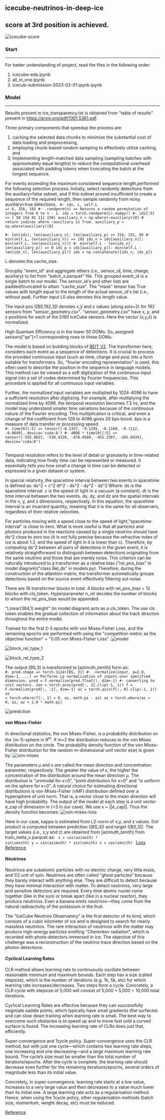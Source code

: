 ## icecube-neutrinos-in-deep-ice
## score at 3rd position is achieved.
![icecube-score](https://github.com/bishnarender/icecube-neutrinos-in-deep-ice/assets/49610834/2a699f3c-3296-4b97-9440-bbbab48ede03)

### Start 
-----
For better understanding of project, read the files in the following order:
1. icecube-eda.ipynb 
2. all_in_one.ipynb
3. icecub-submission-2023-02-01.ipynb.ipynb

### Model
-----
Results present in ice_transparency.txt is obtained from "table of results" present in https://arxiv.org/pdf/1301.5361.pdf.

Three primary components that speedup the process are: 
1. caching the selected data chunks to minimize the substantial cost of data loading and preprocessing, 
2. employing chunk-based random sampling to effectively utilize caching, and
3. Implementing length-matched data sampling (sa​mpling batches with approximately equal lengths) to reduce the computational overhead associated with padding tokens when truncating the batch at the longest sequence.

For events exceeding the maximum considered sequence length, ​p​erformed the following selection process: Initially, ​select randomly detections from the auxiliary=false subset, and if this subset proved insufficient to create a sequence of the required length, then ​sample randomly ​from noisy auxiliary=true detections.
<code>
#- idx, L, self.L => 6, 316, 192
#- .randperm(n) => Returns a random permutation of integers from 0 to n - 1.
ids = torch.randperm(L).numpy()
#- ids[:5] => [ 58 154  81 111 158]
auxiliary_n = np.where(~auxiliary)[0] # return indices where ~auxiliary is True.
auxiliary_p = np.where(auxiliary)[0]    
#- len(ids), len(auxiliary_n), len(auxiliary_p) => 316, 231, 85
#- min(self.L, len(auxiliary_n)) => 192
ids_n = ids[auxiliary_n][: min(self.L, len(auxiliary_n))]
#- min(self.L - len(ids_n), len(auxiliary_p)) => 0
ids_p = ids[auxiliary_p][: min(self.L - len(ids_n), len(auxiliary_p))]
ids = np.concatenate([ids_n, ids_p])
</code>

L denotes the cache_size. 

Groupby "event_id" and aggregate others (i.e., sensor_id, time, charge, auxiliary) to list from "batch_x.parquet" file. This grouped event_id is a single batch to our model. The sensor_id's and other lists are padded/truncated to attain "cache_size". The "mask" tensor has True values with length equal to the length of the actual sensor_id's list (i.e., without pad). Further input L0 also denotes this length value. 

The input pos ([BS,192,3]) denotes x,y and z values (along axis=2) for 192 sensors from "sensor_geometry.csv". "sensor_geometry.csv" have x, y, and z positions for each of the 5160 IceCube sensors. Here the vector (x,y,z) is normalized. 

High Quantum Efficiency is in the lower 50 DOMs. So, assigned sensors["qe"]=1 corresponding rows to these DOMs.

The model is based on building blocks of [BEIT V2](https://arxiv.org/pdf/2208.06366.pdf). The transformer here, considers each event as a sequence of detections. It is crucial to process the provided continuous input (such as time, charge and pos) into a form suitable for transformers. So, "fourier encoding representation" is used, this often used to describe the position in the sequence in language models. This method can be viewed as a soft digitization of the continuous input signal into a set of codes determined by Fourier frequencies. This procedure is applied for all continuous input variables.

Further, the normalized input variables are multiplied by 1024-4096 to have a sufficient resolution after digitizing. For example, after multiplying the normalized time by 4096, the temporal resolution becomes 7.3 ns, and the model may understand smaller time variations because of the continuous nature of the Fourier encoding. This multiplication is critical, and even a change of the coefficient from 128 to 4096 gives 20 bps boost. bps is a measure of data transfer or processing speed. 
<code>
#- time[0][:5] => tensor([-0.1357, -0.1295, -0.1169, -0.1112, -0.0649], device='cuda:0')
#- 4096 * time[0][:5] => tensor([-555.9637, -530.4320, -478.9589, -455.3387, -265.6939], device='cuda:0')        
</code>

Temporal resolution refers to the level of detail or granularity in time-related data, indicating how finely time can be represented or measured. It essentially tells you how small a change in time can be detected or expressed in a given dataset or system.

In special relativity, the spacetime interval between two events in spacetime is defined as:
ds^2 = c^2 dt^2 - dx^2 - dy^2 - dz^2
Where:
ds is the spacetime interval.
c is the speed of light in a vacuum (a constant).
dt is the time interval between the two events.
dx, dy, and dz are the spatial intervals in the x, y, and z dimensions, respectively. In this equation, the spacetime interval is an invariant quantity, meaning that it is the same for all observers, regardless of their relative velocities. 

For particles moving with a speed close to the speed of light, ​"spacetime interval" is close to zero. What is more useful is that all particles and photons produced in the reactions caused by a single neutrino should have ds^2 close to zero too (it is not fully precise because the refractive index of ice is about 1.3, and the speed of light in it is lower than c). Therefore, by computing ds^2 between all pairs of detections in the given event, it is relatively straightforward to distinguish between detections originating from the same neutrino and those that are merely noise. This criterion can be naturally introduced to a transformer as a relative bias​ ("rel_pos_bias" in model diagram)​ ("class Rel_ds" in models.py). Therefore, during the construction of the attention matrix, the transformer automatically groups detections based on the source event effectively filtering out noise. 

There are 16 transformer blocks in total: 4 blocks with rel_pos_bias + 12 blocks with cls_token. Hyperparameter n_rel decides the number of blocks to whom the rel_pos_bias would be appended.

"Linear(384,1).weight" (in model diagram) acts as a cls_token. The use cls token enables the gradual collection of information about the track direction throughout the entire model.

Trained for the first 2-3 epochs with von Mises-Fisher Loss, and the remaining epochs are performed with using the "competition metric as the objective function" + "0.05 von Mises-Fisher Loss".
![model](https://github.com/bishnarender/icecube-neutrinos-in-deep-ice/assets/49610834/4776c4d6-42e0-4a92-bbb3-97aa54399b64)

![block_rel_type_1](https://github.com/bishnarender/icecube-neutrinos-in-deep-ice/assets/49610834/d9e858ed-4d56-4e15-95ab-9bf800c7b5f4)

![block_rel_type_2](https://github.com/bishnarender/icecube-neutrinos-in-deep-ice/assets/49610834/06675cd0-1880-429d-bf15-99e55b85b24a)

The output [BS,3] is transformed to [azimuth,zenith] form as:
<code>
#- pred.shape => torch.Size([BS, 3])
#- .normalize(input, p=2.0, dim=-1, ...) => Performs Lp normalization of inputs over specified dimension.
pred = F.normalize(pred.float(), dim=-1)   #- converting to unit vectors.
zen = torch.acos(pred[:, 2].clip(-1, 1))
f = F.normalize(pred[:, :2], dim=-1)
az = torch.asin(f[:, 0].clip(-1, 1))
az = torch.where(f[:, 1] > 0, az, math.pi - az)
az = torch.where(az > 0, az, az + 2.0 * math.pi)
</code>

![prediction](https://github.com/bishnarender/icecube-neutrinos-in-deep-ice/assets/49610834/37bf4d92-6f36-48fc-9a4d-db280f6b0e9a)

#### von Mises-Fisher
In directional statistics, the von Mises–Fisher, is a probability distribution on the (m-1)-sphere in R<sup>m</sup>. If m=2 the distribution reduces to the von Mises distribution on the circle.
The probability density function of the von Mises–Fisher distribution for the random m-dimensional unit vector e(w) is given by:
![von-mises](https://github.com/bishnarender/icecube-neutrinos-in-deep-ice/assets/49610834/593bf23c-d01a-4f23-8861-7e43f5c95ed1)

The parameters µ and κ are called the mean direction and concentration parameter, respectively. The greater the value of κ, the higher the concentration of the distribution around the mean direction µ. The distribution is “unimodal for κ>0”, “point distribution for κ>0” and “is uniform on the sphere for κ=0”. 
A natural choice for estimating directional distributions is von Mises-Fisher (vMF) distribution defined over a hypersphere of unit norm. That is, a vector close to the mean direction will have high probability. 
The output of the model at each step is a unit vector e_cap of dimension m (=3 in our case). We use κ = ||e_cap||. Thus the density function becomes:
![von-mises-loss](https://github.com/bishnarender/icecube-neutrinos-in-deep-ice/assets/49610834/09be554f-243e-49d2-9df0-62e8d94b8f7f)

Here in our case, kappa is estimated from L2-norm of x,y, and z values. Dot product is computed between prediction ([BS,3]) and target ([BS,3]). The target values (i.e., x,y and z) are obtained from [azimuth,zenith] from train_meta_x.parquet as:
<code>
x = cos(azimuth) * sin(zenith)
y = sin(azimuth) * sin(zenith)
z = cos(zenith)
</code>
[Loss Reference](https://arxiv.org/pdf/1812.04616.pdf)

#### Neutrinos
Neutrinos are subatomic particles with no electric charge, very little mass, and 1/2 unit of spin. 
Neutrinos are often called "ghost particles" because they barely interact with anything else. They are difficult to detect because they have minimal interaction with matter. To detect neutrinos, very large and sensitive detectors are required. Every time atomic nuclei come together (like in the sun) or break apart (like in a nuclear reactor), they produce neutrinos. Even a banana emits neutrinos—they come from the natural radioactivity of the potassium in the fruit.

The "IceCube Neutrino Observatory" is the first detector of its kind, which consists of a cubic kilometer of ice and is designed to search for nearly massless neutrinos. The rare interaction of neutrinos with the matter may produce high-energy particles emitting "Cherenkov radiation", which is recorded with photo-detectors immersed in ice. The objective of this challenge was a reconstruction of the neutrino trace direction based on the photon detections.

#### Cyclical Learning Rates
CLR method allows learning rate to continuously oscillate between reasonable minimum and maximum bounds. Each step has a size (called stepsize), which is the number of iterations (e.g. 1k, 5k, etc) for which learning rate increases/decreases. Two steps form a cycle. Concretely, a CLR cycle with stepsize of 5,000 will consist of 5,000 + 5,000 = 10,000 total iterations. 

Cyclical Learning Rates are effective because they can successfully negotiate saddle points, which typically have small gradients (flat surfaces) and can slow down training when learning rate is small. The best way to overcome such obstacles is to speed up and to move fast until a curved surface is found. The increasing learning rate of CLRs does just that, efficiently.

Super-convergence and 1cycle policy. Super-convergence uses the CLR method, but with just one cycle—which contains two learning rate steps, one increasing and one decreasing—and a large maximum learning rate bound. The cycle’s size must be smaller than the total number of iterations/epochs. After the cycle is complete, the learning rate should decrease even further for the remaining iterations/epochs, several orders of magnitude less than its initial value.

Concretely, in super-convergence, learning rate starts at a low value, increases to a very large value and then decreases to a value much lower than its initial one. A large learning rate acts as a regularisation method. Hence, when using the 1cycle policy, other regularisation methods (batch size, momentum, weight decay, etc) must be reduced.

[Reference](https://iconof.com/1cycle-learning-rate-policy/)












